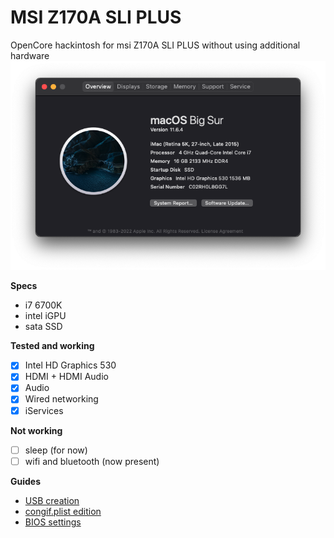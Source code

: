 # MSI Z170A SLI PLUS
OpenCore hackintosh for msi Z170A SLI PLUS without using additional hardware
![Specs](/image.png)

__Specs__
- i7 6700K
- intel iGPU
- sata SSD

__Tested and working__

- [x] Intel HD Graphics 530
- [x] HDMI + HDMI Audio
- [x] Audio
- [x] Wired networking
- [x] iServices

__Not working__

- [ ] sleep (for now)
- [ ] wifi and bluetooth (now present)

__Guides__

- [USB creation](https://dortania.github.io/OpenCore-Install-Guide/installer-guide/)
- [congif.plist edition](https://dortania.github.io/OpenCore-Install-Guide/config.plist/skylake.html)
- [BIOS settings](https://dortania.github.io/OpenCore-Install-Guide/config-HEDT/haswell-e.html#intel-bios-settings)
